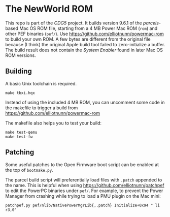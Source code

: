The NewWorld ROM
================

This repo is part of the *CDG5* project. It builds version 9.6.1 of the *parcels*-based Mac OS ROM file, starting from a 4 MB Power Mac ROM (`rom`) and other PEF binaries (`pef/`). Use https://github.com/elliotnunn/powermac-rom to build your own ROM. A few bytes are different from the original file because (I think) the original Apple build tool failed to zero-initialize a buffer. The build result does not contain the *System Enabler* found in later Mac OS ROM versions.

Building
--------

A basic Unix toolchain is required.

	make tbxi.hqx

Instead of using the included 4 MB ROM, you can uncomment some code in the makefile to trigger a build from https://github.com/elliotnunn/powermac-rom

The makefile also helps you to test your build:

	make test-qemu
	make test-fw

Patching
--------

Some useful patches to the Open Firmware boot script can be enabled at the top of `bootmake.py`.

The parcel build script will preferentially load files with `.patch` appended to the name. This is helpful when using https://github.com/elliotnunn/patchpef to edit the PowerPC binaries under `pef/`. For example, to prevent the Power Manager from crashing while trying to load a PMU plugin on the Mac mini:

	patchpef.py pef/nlib/NativePowerMgrLib{,.patch} Initialize+0x94 " li r3,0"
